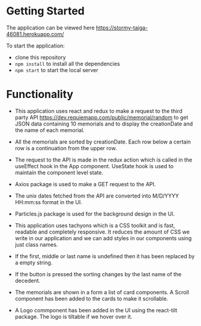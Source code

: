 # Getting Started #

The application can be viewed here https://stormy-taiga-46081.herokuapp.com/

To start the application:

- clone this repository
- `npm install` to install all the dependencies
- `npm start` to start the local server

# Functionality #

- This application uses react and redux to make a request to the third party API  https://dev.requiemapp.com/public/memorial/random to get JSON data containing 10 memorials and to display the creationDate and the name of each memorial.

- All the memorials are sorted by creationDate. Each row below a certain row is a continuation from the upper row.

- The request to the API is made in the redux action which is called in the useEffect hook in the App component. UseState hook is used to maintain the component level state.

- Axios package is used to make a GET request to the API. 

- The unix dates fetched from the API are converted into M/D/YYYY HH:mm:ss format in the UI.

- Particles.js package is used for the background design in the UI.

- This application uses tachyons which is a CSS toolkit and is fast, readable and completely responsive. It reduces the amount of CSS we write in our application and we can add styles in our components using just class names.

- If the first, middle or last name is undefined then it has been replaced by a empty string.

- If the button is pressed the sorting changes by the last name of the decedent.

- The memorials are shown in a form a list of card components. A Scroll component has been added to the cards to make it scrollable.

- A Logo commponent has been added in the UI using the react-tilt package. The logo is tiltable if we hover over it.
